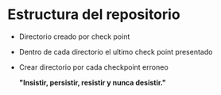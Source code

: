 # Estructura del repositorio
- Directorio creado por check point
- Dentro de cada directorio el ultimo check point presentado
- Crear directorio por cada checkpoint erroneo

  **"Insistir, persistir, resistir y nunca desistir."**

